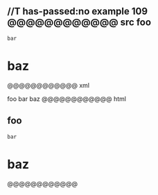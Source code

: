 //T has-passed:no
example 109
@@@@@@@@@@@@ src
foo
---
~~~
bar
~~~
# baz
@@@@@@@@@@@@ xml
<?xml version="1.0" encoding="UTF-8"?>
<!DOCTYPE document SYSTEM "CommonMark.dtd">
<document xmlns="http://commonmark.org/xml/1.0">
  <heading level="2">
    <text>foo</text>
  </heading>
  <code_block>bar
</code_block>
  <heading level="1">
    <text>baz</text>
  </heading>
</document>
@@@@@@@@@@@@ html
<h2>foo</h2>
<pre><code>bar
</code></pre>
<h1>baz</h1>
@@@@@@@@@@@@
